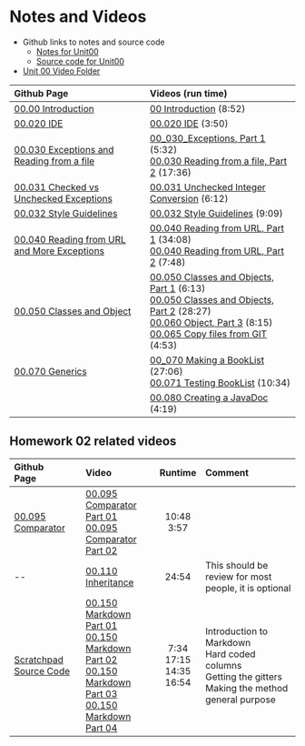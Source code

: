 # Notes and Videos

* Github links to notes and source code
  * [Notes for Unit00](https://github.com/noynaert/csc346handouts/tree/main/00_Getting_Started)
  * [Source code for Unit00](https://github.com/noynaert/csc346handouts/tree/main/00_Getting_Started/SourceCode_2025)
* [Unit 00 Video Folder](https://mwsu.hosted.panopto.com/Panopto/Pages/Sessions/List.aspx?folderID=cd3bc822-d248-451f-aa2c-b267004401b3)

Github Page | Videos (run time)
:--- | :---
[00.00 Introduction](https://github.com/noynaert/csc346handouts/blob/main/00_Getting_Started/00_010_Intro.md)|[00 Introduction](https://mwsu.hosted.panopto.com/Panopto/Pages/Viewer.aspx?id=bd60f03c-3fb9-4984-a17a-b26700450397) (8:52)
[00.020 IDE](https://github.com/noynaert/csc346handouts/blob/main/00_Getting_Started/00_020_IDE.md)|[00.020 IDE](https://mwsu.hosted.panopto.com/Panopto/Pages/Viewer.aspx?id=1fe4f762-c52f-4c3e-988b-b26700450366) (3:50)
[00.030 Exceptions and Reading from a file](https://github.com/noynaert/csc346handouts/blob/main/00_Getting_Started/00_030_ReadingFromFileAndExceptions.md)|[00_030_Exceptions, Part 1](https://mwsu.hosted.panopto.com/Panopto/Pages/Viewer.aspx?id=ac7eb4b0-4e5e-47da-af17-b267004503d8) (5:32)<br>[00.030 Reading from a file, Part 2](https://mwsu.hosted.panopto.com/Panopto/Pages/Viewer.aspx?id=19a9d34a-29a8-4698-b4fb-b267004503fa) (17:36)
[00.031 Checked vs Unchecked Exceptions](https://github.com/noynaert/csc346handouts/blob/main/00_Getting_Started/00_030_ReadingFromFileAndExceptions.md)|[00.031 Unchecked Integer Conversion](https://mwsu.hosted.panopto.com/Panopto/Pages/Viewer.aspx?id=33ed116d-bc12-4e5a-8143-b26700451357) (6:12)
[00.032 Style Guidelines](https://github.com/noynaert/csc346handouts/blob/main/00_Getting_Started/00_032_StyleAndGuidelines.md)|[00.032 Style Guidelines](https://mwsu.hosted.panopto.com/Panopto/Pages/Viewer.aspx?id=71b270ea-06c8-4182-a634-b26700453568) (9:09)
[00.040 Reading from URL and More Exceptions](https://github.com/noynaert/csc346handouts/blob/main/00_Getting_Started/00_040_ReadingFromURLandMoreExceptions.md)|[00.040 Reading from URL, Part 1](https://mwsu.hosted.panopto.com/Panopto/Pages/Viewer.aspx?id=bb2bba30-543e-4d94-bf82-b26700453f1d) (34:08)<br>[00.040 Reading from URL, Part 2](https://mwsu.hosted.panopto.com/Panopto/Pages/Viewer.aspx?id=89b5a3a9-1bc3-4885-b6d5-b2670045562e) (7:48)
[00.050 Classes and Object](https://github.com/noynaert/csc346handouts/blob/main/00_Getting_Started/00_050_ClassesAndObjects.md)|[00.050 Classes and Objects, Part 1](https://mwsu.hosted.panopto.com/Panopto/Pages/Viewer.aspx?id=e9b1283e-2c54-43c6-9b29-b267004563fd) (6:13)<br>[00.050 Classes and Objects, Part 2](https://mwsu.hosted.panopto.com/Panopto/Pages/Viewer.aspx?id=fedd7389-c0b8-40c1-9319-b26700457b75) (28:27)<br>[00.060 Object, Part 3](https://mwsu.hosted.panopto.com/Panopto/Pages/Viewer.aspx?id=47260ce4-98bb-4e56-9021-b2670045cc8e) (8:15)<br>[00.065 Copy files from GIT](https://mwsu.hosted.panopto.com/Panopto/Pages/Viewer.aspx?id=abf6792f-7220-410e-bb47-b2670045d64c) (4:53)
[00.070 Generics](https://github.com/noynaert/csc346handouts/blob/main/00_Getting_Started/00_070_Generics.md)|[00_070 Making a BookList](https://mwsu.hosted.panopto.com/Panopto/Pages/Viewer.aspx?id=93771508-f8bf-49be-a200-b2670045de53) (27:06)<br>[00.071 Testing BookList](https://mwsu.hosted.panopto.com/Panopto/Pages/Viewer.aspx?id=c1c80c70-05f8-45f7-baa9-b2670046027b) (10:34)
&nbsp;|[00.080 Creating a JavaDoc](https://mwsu.hosted.panopto.com/Panopto/Pages/Viewer.aspx?id=7191aef1-4544-4968-963d-b26700460dd9) (4:19)


## Homework 02 related videos

Github<br>Page|Video|Runtime|Comment
:---|:---|:---:|:---
[00.095 Comparator](https://github.com/noynaert/csc346handouts/blob/main/00_Getting_Started/00_095_Comparator.md)|[00.095 Comparator Part 01](https://mwsu.hosted.panopto.com/Panopto/Pages/Viewer.aspx?id=bb5e523d-5eef-4afc-8711-b27000e0f006)<br>[00.095 Comparator Part 02](https://mwsu.hosted.panopto.com/Panopto/Pages/Viewer.aspx?id=c644b29a-a27c-4da1-9d1a-b27000e10633)|10:48<br>3:57|&nbsp;
--|[00.110 Inheritance](https://mwsu.hosted.panopto.com/Panopto/Pages/Viewer.aspx?id=6c005e27-eedd-4d8c-bbfb-b27100acc52e)|24:54|This should be review for most people, it is optional
[Scratchpad Source Code](https://github.com/noynaert/csc346handouts/blob/main/00_Getting_Started/SourceCode_2025/hmwk02/src/Scratchpad.java)|[00.150 Markdown Part 01](https://mwsu.hosted.panopto.com/Panopto/Pages/Viewer.aspx?id=94671e7b-82c6-4ef5-a4c8-b27100acc4ca)<br>[00.150 Markdown Part 02](https://mwsu.hosted.panopto.com/Panopto/Pages/Viewer.aspx?id=6c08ba96-098e-47d3-871b-b27100acc4f8)<br>[00.150 Markdown Part 03](https://mwsu.hosted.panopto.com/Panopto/Pages/Viewer.aspx?id=6c08ba96-098e-47d3-871b-b27100acc4f8)<br>[00.150 Markdown Part 04](https://mwsu.hosted.panopto.com/Panopto/Pages/Viewer.aspx?id=307bcac2-3697-4f19-b5dd-b27100acc487)|7:34<br>17:15<br>14:35<br>16:54|Introduction to Markdown<br>Hard coded columns<br>Getting the gitters<br>Making the method general purpose

